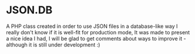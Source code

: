JSON.DB
=======

A PHP class created in order to use JSON files in a database-like way
I really don't know if it is well-fit for production mode, It was made to present a nice idea I had, I will be glad to get comments about ways to improve it - although it is still under development :)